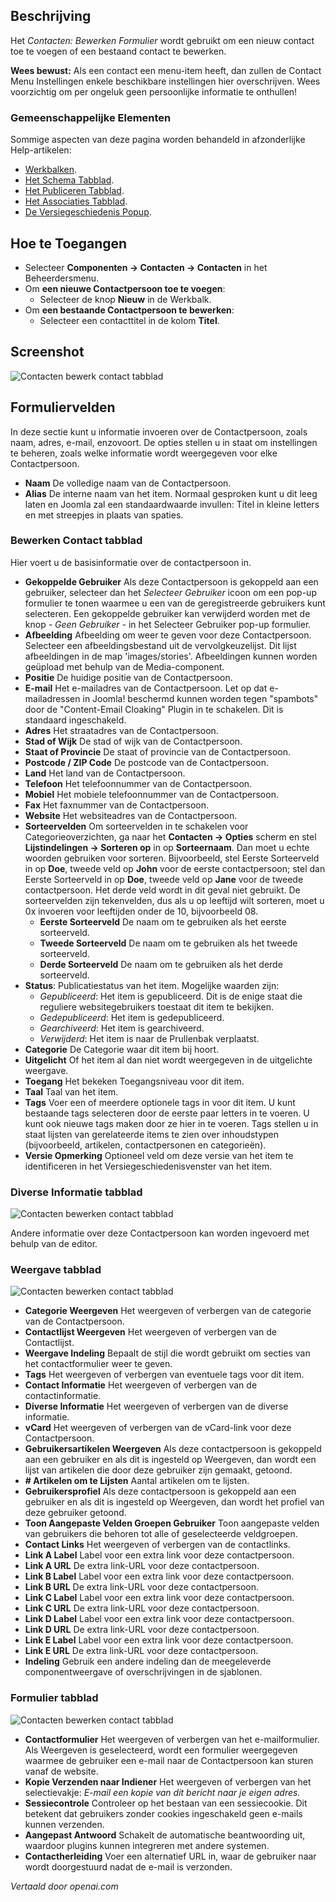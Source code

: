 <!-- Filename: Help4.x:Contacts:_New_or_Edit  / Display title: Contacten: Bewerken -->

## Beschrijving

Het *Contacten: Bewerken Formulier* wordt gebruikt om een nieuw contact toe te voegen of een bestaand contact te bewerken.

**Wees bewust:** Als een contact een menu-item heeft, dan zullen de Contact Menu Instellingen enkele beschikbare instellingen hier overschrijven. Wees voorzichtig om per ongeluk geen persoonlijke informatie te onthullen!

### Gemeenschappelijke Elementen

Sommige aspecten van deze pagina worden behandeld in afzonderlijke Help-artikelen:

* [Werkbalken](jdocmanual?article=help/common-elements/toolbars).
* [Het Schema Tabblad](jdocmanual?article=help/common-elements/edit-schema).
* [Het Publiceren Tabblad](jdocmanual?article=help/common-elements/edit-publishing).
* [Het Associaties Tabblad](jdocmanual?article=help/common-elements/edit-associations).
* [De Versiegeschiedenis Popup](jdocmanual?article=help/common-elements/edit-version-history).

## Hoe te Toegangen

- Selecteer **Componenten → Contacten → Contacten** in het Beheerdersmenu.
- Om **een nieuwe Contactpersoon toe te voegen**:
  - Selecteer de knop **Nieuw** in de Werkbalk.
- Om **een bestaande Contactpersoon te bewerken**:
  - Selecteer een contacttitel in de kolom **Titel**.

## Screenshot

![Contacten bewerk contact tabblad](../../../nl/images/contacts/contacts-edit-contact-tab.png)

## Formuliervelden

In deze sectie kunt u informatie invoeren over de Contactpersoon, zoals naam, adres, e-mail, enzovoort. De opties stellen u in staat om instellingen te beheren, zoals welke informatie wordt weergegeven voor elke Contactpersoon.

- **Naam** De volledige naam van de Contactpersoon.
- **Alias** De interne naam van het item. Normaal gesproken kunt u dit leeg laten en Joomla zal een standaardwaarde invullen: Titel in kleine letters en met streepjes in plaats van spaties.

### Bewerken Contact tabblad

Hier voert u de basisinformatie over de contactpersoon in.

- **Gekoppelde Gebruiker** Als deze Contactpersoon is gekoppeld aan een gebruiker, selecteer dan het *Selecteer Gebruiker* icoon om een pop-up formulier te tonen waarmee u een van de geregistreerde gebruikers kunt selecteren. Een gekoppelde gebruiker kan verwijderd worden met de knop *- Geen Gebruiker -* in het Selecteer Gebruiker pop-up formulier.
- **Afbeelding** Afbeelding om weer te geven voor deze Contactpersoon. Selecteer een afbeeldingsbestand uit de vervolgkeuzelijst. Dit lijst afbeeldingen in de map 'images/stories'. Afbeeldingen kunnen worden geüpload met behulp van de Media-component.
- **Positie** De huidige positie van de Contactpersoon.
- **E-mail** Het e-mailadres van de Contactpersoon. Let op dat e-mailadressen in Joomla! beschermd kunnen worden tegen "spambots" door de "Content-Email Cloaking" Plugin in te schakelen. Dit is standaard ingeschakeld.
- **Adres** Het straatadres van de Contactpersoon.
- **Stad of Wijk** De stad of wijk van de Contactpersoon.
- **Staat of Provincie** De staat of provincie van de Contactpersoon.
- **Postcode / ZIP Code** De postcode van de Contactpersoon.
- **Land** Het land van de Contactpersoon.
- **Telefoon** Het telefoonnummer van de Contactpersoon.
- **Mobiel** Het mobiele telefoonnummer van de Contactpersoon.
- **Fax** Het faxnummer van de Contactpersoon.
- **Website** Het websiteadres van de Contactpersoon.
- **Sorteervelden** Om sorteervelden in te schakelen voor Categorieoverzichten, ga naar het **Contacten → Opties** scherm en stel **Lijstindelingen → Sorteren op** in op **Sorteernaam**. Dan moet u echte woorden gebruiken voor sorteren. Bijvoorbeeld, stel Eerste Sorteerveld in op **Doe**, tweede veld op **John** voor de eerste contactpersoon; stel dan Eerste Sorteerveld in op **Doe**, tweede veld op **Jane** voor de tweede contactpersoon. Het derde veld wordt in dit geval niet gebruikt. De sorteervelden zijn tekenvelden, dus als u op leeftijd wilt sorteren, moet u 0x invoeren voor leeftijden onder de 10, bijvoorbeeld 08.
  - **Eerste Sorteerveld** De naam om te gebruiken als het eerste sorteerveld.
  - **Tweede Sorteerveld** De naam om te gebruiken als het tweede sorteerveld.
  - **Derde Sorteerveld** De naam om te gebruiken als het derde sorteerveld.
- **Status**: Publicatiestatus van het item. Mogelijke waarden zijn:
  - *Gepubliceerd*: Het item is gepubliceerd. Dit is de enige staat die reguliere websitegebruikers toestaat dit item te bekijken.
  - *Gedepubliceerd*: Het item is gedepubliceerd.
  - *Gearchiveerd*: Het item is gearchiveerd.
  - *Verwijderd*: Het item is naar de Prullenbak verplaatst.
- **Categorie** De Categorie waar dit item bij hoort.
- **Uitgelicht** Of het item al dan niet wordt weergegeven in de uitgelichte weergave.
- **Toegang** Het bekeken Toegangsniveau voor dit item.
- **Taal** Taal van het item.
- **Tags** Voer een of meerdere optionele tags in voor dit item. U kunt bestaande tags selecteren door de eerste paar letters in te voeren. U kunt ook nieuwe tags maken door ze hier in te voeren. Tags stellen u in staat lijsten van gerelateerde items te zien over inhoudstypen (bijvoorbeeld, artikelen, contactpersonen en categorieën).
- **Versie Opmerking** Optioneel veld om deze versie van het item te identificeren in het Versiegeschiedenisvenster van het item.

### Diverse Informatie tabblad

![Contacten bewerken contact tabblad](../../../nl/images/contacts/contacts-edit-miscellaneous-tab.png)

Andere informatie over deze Contactpersoon kan worden ingevoerd met behulp van de editor.

### Weergave tabblad

![Contacten bewerken contact tabblad](../../../nl/images/contacts/contacts-edit-display-tab.png)

- **Categorie Weergeven** Het weergeven of verbergen van de categorie van de Contactpersoon.
- **Contactlijst Weergeven** Het weergeven of verbergen van de Contactlijst.
- **Weergave Indeling** Bepaalt de stijl die wordt gebruikt om secties van het contactformulier weer te geven.
- **Tags** Het weergeven of verbergen van eventuele tags voor dit item.
- **Contact Informatie** Het weergeven of verbergen van de contactinformatie.
- **Diverse Informatie** Het weergeven of verbergen van de diverse informatie.
- **vCard** Het weergeven of verbergen van de vCard-link voor deze Contactpersoon.
- **Gebruikersartikelen Weergeven** Als deze contactpersoon is gekoppeld aan een gebruiker en als dit is ingesteld op Weergeven, dan wordt een lijst van artikelen die door deze gebruiker zijn gemaakt, getoond.
- **\# Artikelen om te Lijsten** Aantal artikelen om te lijsten.
- **Gebruikersprofiel** Als deze contactpersoon is gekoppeld aan een gebruiker en als dit is ingesteld op Weergeven, dan wordt het profiel van deze gebruiker getoond.
- **Toon Aangepaste Velden Groepen Gebruiker** Toon aangepaste velden van gebruikers die behoren tot alle of geselecteerde veldgroepen.
- **Contact Links** Het weergeven of verbergen van de contactlinks.
- **Link A Label** Label voor een extra link voor deze contactpersoon.
- **Link A URL** De extra link-URL voor deze contactpersoon.
- **Link B Label** Label voor een extra link voor deze contactpersoon.
- **Link B URL** De extra link-URL voor deze contactpersoon.
- **Link C Label** Label voor een extra link voor deze contactpersoon.
- **Link C URL** De extra link-URL voor deze contactpersoon.
- **Link D Label** Label voor een extra link voor deze contactpersoon.
- **Link D URL** De extra link-URL voor deze contactpersoon.
- **Link E Label** Label voor een extra link voor deze contactpersoon.
- **Link E URL** De extra link-URL voor deze contactpersoon.
- **Indeling** Gebruik een andere indeling dan de meegeleverde componentweergave of overschrijvingen in de sjablonen.

### Formulier tabblad

![Contacten bewerken contact tabblad](../../../nl/images/contacts/contacts-edit-form-tab.png)

- **Contactformulier** Het weergeven of verbergen van het e-mailformulier. Als Weergeven is geselecteerd, wordt een formulier weergegeven waarmee de gebruiker een e-mail naar de Contactpersoon kan sturen vanaf de website.
- **Kopie Verzenden naar Indiener** Het weergeven of verbergen van het selectievakje: *E-mail een kopie van dit bericht naar je eigen adres.*
- **Sessiecontrole** Controleer op het bestaan van een sessiecookie. Dit betekent dat gebruikers zonder cookies ingeschakeld geen e-mails kunnen verzenden.
- **Aangepast Antwoord** Schakelt de automatische beantwoording uit, waardoor plugins kunnen integreren met andere systemen.
- **Contactherleiding** Voer een alternatief URL in, waar de gebruiker naar wordt doorgestuurd nadat de e-mail is verzonden.

*Vertaald door openai.com*

